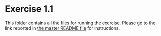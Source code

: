 # Exercise 1.1

This folder contains all the files for running the exercise. Please go to the link reported in [the master README file](../README.md) for instructions.
